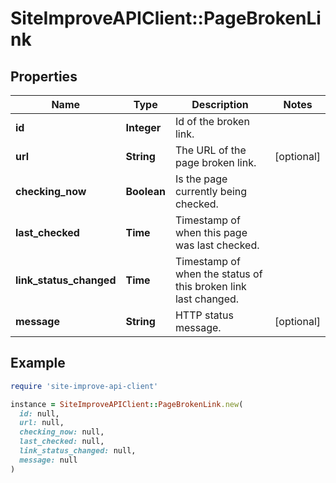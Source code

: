 # SiteImproveAPIClient::PageBrokenLink

## Properties

| Name | Type | Description | Notes |
| ---- | ---- | ----------- | ----- |
| **id** | **Integer** | Id of the broken link. |  |
| **url** | **String** | The URL of the page broken link. | [optional] |
| **checking_now** | **Boolean** | Is the page currently being checked. |  |
| **last_checked** | **Time** | Timestamp of when this page was last checked. |  |
| **link_status_changed** | **Time** | Timestamp of when the status of this broken link last changed. |  |
| **message** | **String** | HTTP status message. | [optional] |

## Example

```ruby
require 'site-improve-api-client'

instance = SiteImproveAPIClient::PageBrokenLink.new(
  id: null,
  url: null,
  checking_now: null,
  last_checked: null,
  link_status_changed: null,
  message: null
)
```

